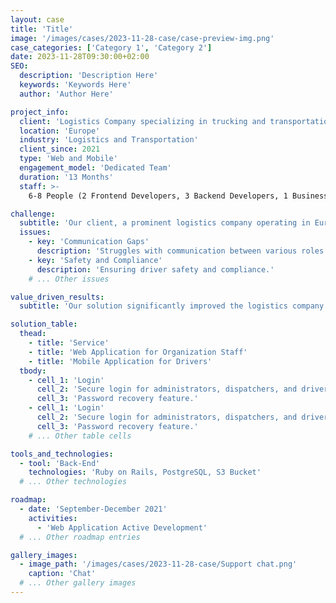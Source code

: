 ```yaml
---
layout: case
title: 'Title'
image: '/images/cases/2023-11-28-case/case-preview-img.png'
case_categories: ['Category 1', 'Category 2']
date: 2023-11-28T09:30:00+02:00
SEO:
  description: 'Description Here'
  keywords: 'Keywords Here'
  author: 'Author Here'

project_info:
  client: 'Logistics Company specializing in trucking and transportation services.'
  location: 'Europe'
  industry: 'Logistics and Transportation'
  client_since: 2021
  type: 'Web and Mobile'
  engagement_model: 'Dedicated Team'
  duration: '13 Months'
  staff: >-
    6-8 People (2 Frontend Developers, 3 Backend Developers, 1 Business Analytic, 1 Project Manager, 2 Quality Assurance Engineers)

challenge:
  subtitle: 'Our client, a prominent logistics company operating in Europe, faced several critical challenges:'
  issues:
    - key: 'Communication Gaps'
      description: 'Struggles with communication between various roles.'
    - key: 'Safety and Compliance'
      description: 'Ensuring driver safety and compliance.'
    # ... Other issues

value_driven_results:
  subtitle: 'Our solution significantly improved the logistics company's operations in various ways.'

solution_table:
  thead:
    - title: 'Service'
    - title: 'Web Application for Organization Staff'
    - title: 'Mobile Application for Drivers'
  tbody:
    - cell_1: 'Login'
      cell_2: 'Secure login for administrators, dispatchers, and driver supporters.'
      cell_3: 'Password recovery feature.'
    - cell_1: 'Login'
      cell_2: 'Secure login for administrators, dispatchers, and driver supporters.'
      cell_3: 'Password recovery feature.'
    # ... Other table cells

tools_and_technologies:
  - tool: 'Back-End'
    technologies: 'Ruby on Rails, PostgreSQL, S3 Bucket'
  # ... Other technologies

roadmap:
  - date: 'September-December 2021'
    activities:
      - 'Web Application Active Development'
  # ... Other roadmap entries

gallery_images:
  - image_path: '/images/cases/2023-11-28-case/Support chat.png'
    caption: 'Chat'
  # ... Other gallery images
---
```

